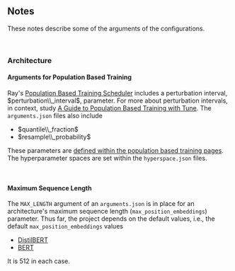 <br>

## Notes

These notes describe some of the arguments of the configurations.

<br>

### Architecture

#### Arguments for Population Based Training

Ray's <a href="https://docs.ray.io/en/latest/tune/api/doc/ray.tune.schedulers.PopulationBasedTraining.html" target="_blank">Population Based Training Scheduler</a> includes a perturbation interval, $perturbation\\_interval$, parameter.  For more about perturbation intervals, in context, study <a href="https://docs.ray.io/en/latest/tune/examples/pbt_guide.html" target="_blank">A Guide to Population Based Training with Tune</a>.  The `arguments.json` files also include

* $quantile\\_fraction$
* $resample\\_probability$

These parameters are <a href="https://docs.ray.io/en/latest/tune/api/doc/ray.tune.schedulers.PopulationBasedTraining.html" target="_blank">defined within the population based training pages</a>.  The hyperparameter spaces are set within the `hyperspace.json` files.

<br>

#### Maximum Sequence Length

The `MAX_LENGTH` argument of an `arguments.json` is in place for an architecture's maximum sequence length (`max_position_embeddings`) parameter.  Thus far, the project depends on the default values, i.e., the default `max_position_embeddings` values

* [DistilBERT](https://huggingface.co/docs/transformers/model_doc/distilbert#transformers.DistilBertConfig)
* [BERT](https://huggingface.co/docs/transformers/model_doc/bert#transformers.BertConfig)

It is $512$ in each case.

<br>
<br>

<br>
<br>

<br>
<br>

<br>
<br>
